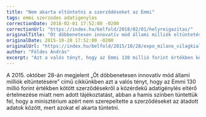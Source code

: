 ```yaml
---
title: "Nem akarta eltűntetni a szerződéseket az Emmi"
tags: emmi szerzodes adatigenyles
correctionDate: 2018-02-01 17:52:00 -0200
correctionUrl: "https://index.hu/belfold/2018/02/01/helyreigazitas/"
originalTitle: "Öt döbbenetesen innovatív mód állami milliók eltüntetésére"
originalDate: 2015-10-28 17:52:00 -0200
originalUrl: "https://index.hu/belfold/2015/10/28/expo_milano_vilagkiallitas_korrupcio_szocs_geza_samandob_fidesz/"
author: "Földes András"
excerpt: "Azt a valós tényt, hogy az Emmi 130 millió forint értékben kötött szerződésekről a közérdekű adatigénylés eltérő értelmezése miatt nem adott tájékoztatást, abban a hamis színben tüntettük fel, hogy a minisztérium azért nem szerepeltette a szerződéseket az átadott adatok között, mert azokat el akarta tüntetni."
---
```


A 2015. október 28-án megjelent „Öt döbbenetesen innovatív mód állami milliók eltüntetésére” című cikkünkben azt a valós tényt, hogy az Emmi 130 millió forint értékben kötött szerződésekről a közérdekű adatigénylés eltérő értelmezése miatt nem adott tájékoztatást, abban a hamis színben tüntettük fel, hogy a minisztérium azért nem szerepeltette a szerződéseket az átadott adatok között, mert azokat el akarta tüntetni.
